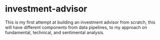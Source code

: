 # investment-advisor
This is my first attempt at building an investment advisor from scratch, this will have different components from data pipelines, to my approach on fundamental, technical, and sentimental analysis.
